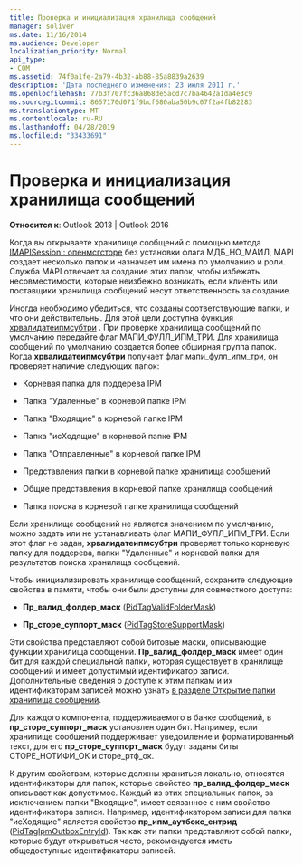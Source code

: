 ```yaml
---
title: Проверка и инициализация хранилища сообщений
manager: soliver
ms.date: 11/16/2014
ms.audience: Developer
localization_priority: Normal
api_type:
- COM
ms.assetid: 74f0a1fe-2a79-4b32-ab88-85a8839a2639
description: 'Дата последнего изменения: 23 июля 2011 г.'
ms.openlocfilehash: 77b3f707fc36a868de5acd7c7ba4642a1da4e3c9
ms.sourcegitcommit: 8657170d071f9bcf680aba50b9c07f2a4fb82283
ms.translationtype: MT
ms.contentlocale: ru-RU
ms.lasthandoff: 04/28/2019
ms.locfileid: "33433691"
---
```

# <a name="validating-and-initializing-a-message-store"></a>Проверка и инициализация хранилища сообщений

  
  
**Относится к**: Outlook 2013 | Outlook 2016 
  
Когда вы открываете хранилище сообщений с помощью метода [IMAPISession:: опенмсгсторе](imapisession-openmsgstore.md) без установки флага МДБ_НО_МАИЛ, MAPI создает несколько папок и назначает им имена по умолчанию и роли. Служба MAPI отвечает за создание этих папок, чтобы избежать несовместимости, которые неизбежно возникать, если клиенты или поставщики хранилища сообщений несут ответственность за создание. 
  
Иногда необходимо убедиться, что созданы соответствующие папки, и что они действительны. Для этой цели доступна функция [хрвалидатеипмсубтри](hrvalidateipmsubtree.md) . При проверке хранилища сообщений по умолчанию передайте флаг МАПИ_ФУЛЛ_ИПМ_ТРИ. Для хранилища сообщений по умолчанию создается более обширная группа папок. Когда **хрвалидатеипмсубтри** получает флаг мапи_фулл_ипм_три, он проверяет наличие следующих папок: 
  
- Корневая папка для поддерева IPM
    
- Папка "Удаленные" в корневой папке IPM
    
- Папка "Входящие" в корневой папке IPM
    
- Папка "исХодящие" в корневой папке IPM
    
- Папка "Отправленные" в корневой папке IPM
    
- Представления папки в корневой папке хранилища сообщений
    
- Общие представления в корневой папке хранилища сообщений
    
- Папка поиска в корневой папке хранилища сообщений
    
Если хранилище сообщений не является значением по умолчанию, можно задать или не устанавливать флаг МАПИ_ФУЛЛ_ИПМ_ТРИ. Если этот флаг не задан, **хрвалидатеипмсубтри** проверяет только корневую папку для поддерева, папки "Удаленные" и корневой папки для результатов поиска хранилища сообщений. 
  
Чтобы инициализировать хранилище сообщений, сохраните следующие свойства в памяти, чтобы они были доступны для совместного доступа:
  
- **Пр_валид_фолдер_маск** ([PidTagValidFolderMask](pidtagvalidfoldermask-canonical-property.md))
    
- **Пр_сторе_суппорт_маск** ([PidTagStoreSupportMask](pidtagstoresupportmask-canonical-property.md))
    
Эти свойства представляют собой битовые маски, описывающие функции хранилища сообщений. **Пр_валид_фолдер_маск** имеет один бит для каждой специальной папки, которая существует в хранилище сообщений и имеет допустимый идентификатор записи. Дополнительные сведения о доступе к этим папкам и их идентификаторам записей можно узнать [в разделе Открытие папки хранилища сообщений](opening-a-message-store-folder.md). 
  
 Для каждого компонента, поддерживаемого в банке сообщений, в **пр_сторе_суппорт_маск** установлен один бит. Например, если хранилище сообщений поддерживает уведомление и форматированный текст, для его **пр_сторе_суппорт_маск** будут заданы биты СТОРЕ_НОТИФИ_ОК и сторе_ртф_ок. 
  
К другим свойствам, которые должны храниться локально, относятся идентификаторы для папок, которые свойство **пр_валид_фолдер_маск** описывает как допустимое. Каждый из этих специальных папок, за исключением папки "Входящие", имеет связанное с ним свойство идентификатора записи. Например, идентификатором записи для папки "исХодящие" является свойство **пр_ипм_аутбокс_ентрид** ([PidTagIpmOutboxEntryId](pidtagipmoutboxentryid-canonical-property.md)). Так как эти папки представляют собой папки, которые будут открываться часто, рекомендуется иметь общедоступные идентификаторы записей.
  

